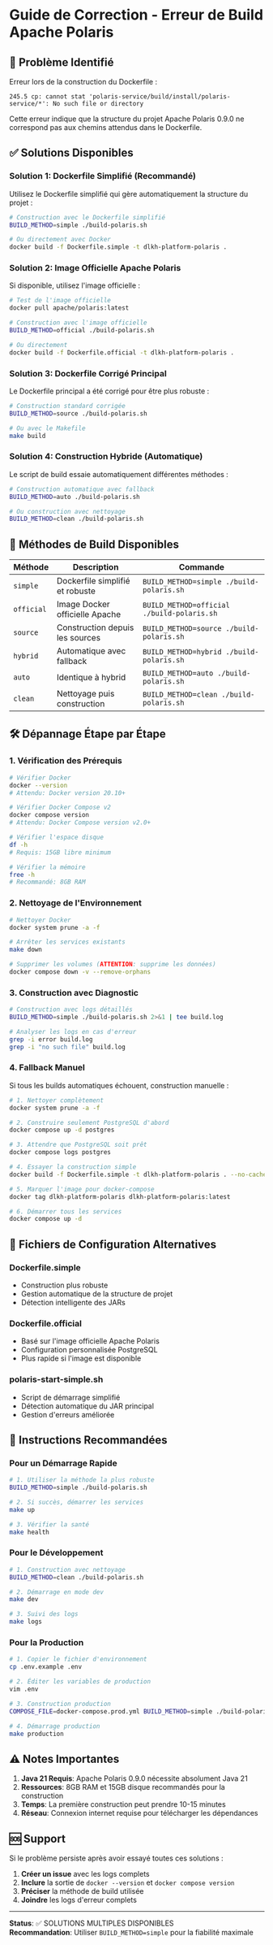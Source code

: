# Guide de Correction - Erreur de Build Apache Polaris

## 🚨 Problème Identifié

Erreur lors de la construction du Dockerfile :
```
245.5 cp: cannot stat 'polaris-service/build/install/polaris-service/*': No such file or directory
```

Cette erreur indique que la structure du projet Apache Polaris 0.9.0 ne correspond pas aux chemins attendus dans le Dockerfile.

## ✅ Solutions Disponibles

### Solution 1: Dockerfile Simplifié (Recommandé)

Utilisez le Dockerfile simplifié qui gère automatiquement la structure du projet :

```bash
# Construction avec le Dockerfile simplifié
BUILD_METHOD=simple ./build-polaris.sh

# Ou directement avec Docker
docker build -f Dockerfile.simple -t dlkh-platform-polaris .
```

### Solution 2: Image Officielle Apache Polaris

Si disponible, utilisez l'image officielle :

```bash
# Test de l'image officielle
docker pull apache/polaris:latest

# Construction avec l'image officielle
BUILD_METHOD=official ./build-polaris.sh

# Ou directement
docker build -f Dockerfile.official -t dlkh-platform-polaris .
```

### Solution 3: Dockerfile Corrigé Principal

Le Dockerfile principal a été corrigé pour être plus robuste :

```bash
# Construction standard corrigée
BUILD_METHOD=source ./build-polaris.sh

# Ou avec le Makefile
make build
```

### Solution 4: Construction Hybride (Automatique)

Le script de build essaie automatiquement différentes méthodes :

```bash
# Construction automatique avec fallback
BUILD_METHOD=auto ./build-polaris.sh

# Ou construction avec nettoyage
BUILD_METHOD=clean ./build-polaris.sh
```

## 🔧 Méthodes de Build Disponibles

| Méthode | Description | Commande |
|---------|-------------|----------|
| `simple` | Dockerfile simplifié et robuste | `BUILD_METHOD=simple ./build-polaris.sh` |
| `official` | Image Docker officielle Apache | `BUILD_METHOD=official ./build-polaris.sh` |
| `source` | Construction depuis les sources | `BUILD_METHOD=source ./build-polaris.sh` |
| `hybrid` | Automatique avec fallback | `BUILD_METHOD=hybrid ./build-polaris.sh` |
| `auto` | Identique à hybrid | `BUILD_METHOD=auto ./build-polaris.sh` |
| `clean` | Nettoyage puis construction | `BUILD_METHOD=clean ./build-polaris.sh` |

## 🛠️ Dépannage Étape par Étape

### 1. Vérification des Prérequis

```bash
# Vérifier Docker
docker --version
# Attendu: Docker version 20.10+

# Vérifier Docker Compose v2
docker compose version  
# Attendu: Docker Compose version v2.0+

# Vérifier l'espace disque
df -h
# Requis: 15GB libre minimum

# Vérifier la mémoire
free -h
# Recommandé: 8GB RAM
```

### 2. Nettoyage de l'Environnement

```bash
# Nettoyer Docker
docker system prune -a -f

# Arrêter les services existants
make down

# Supprimer les volumes (ATTENTION: supprime les données)
docker compose down -v --remove-orphans
```

### 3. Construction avec Diagnostic

```bash
# Construction avec logs détaillés
BUILD_METHOD=simple ./build-polaris.sh 2>&1 | tee build.log

# Analyser les logs en cas d'erreur
grep -i error build.log
grep -i "no such file" build.log
```

### 4. Fallback Manuel

Si tous les builds automatiques échouent, construction manuelle :

```bash
# 1. Nettoyer complètement
docker system prune -a -f

# 2. Construire seulement PostgreSQL d'abord
docker compose up -d postgres

# 3. Attendre que PostgreSQL soit prêt
docker compose logs postgres

# 4. Essayer la construction simple
docker build -f Dockerfile.simple -t dlkh-platform-polaris . --no-cache

# 5. Marquer l'image pour docker-compose
docker tag dlkh-platform-polaris dlkh-platform-polaris:latest

# 6. Démarrer tous les services
docker compose up -d
```

## 📁 Fichiers de Configuration Alternatives

### Dockerfile.simple
- Construction plus robuste
- Gestion automatique de la structure de projet
- Détection intelligente des JARs

### Dockerfile.official  
- Basé sur l'image officielle Apache Polaris
- Configuration personnalisée PostgreSQL
- Plus rapide si l'image est disponible

### polaris-start-simple.sh
- Script de démarrage simplifié
- Détection automatique du JAR principal
- Gestion d'erreurs améliorée

## 🚀 Instructions Recommandées

### Pour un Démarrage Rapide

```bash
# 1. Utiliser la méthode la plus robuste
BUILD_METHOD=simple ./build-polaris.sh

# 2. Si succès, démarrer les services
make up

# 3. Vérifier la santé
make health
```

### Pour le Développement

```bash
# 1. Construction avec nettoyage
BUILD_METHOD=clean ./build-polaris.sh

# 2. Démarrage en mode dev
make dev

# 3. Suivi des logs
make logs
```

### Pour la Production

```bash
# 1. Copier le fichier d'environnement
cp .env.example .env

# 2. Éditer les variables de production
vim .env

# 3. Construction production
COMPOSE_FILE=docker-compose.prod.yml BUILD_METHOD=simple ./build-polaris.sh

# 4. Démarrage production
make production
```

## ⚠️ Notes Importantes

1. **Java 21 Requis**: Apache Polaris 0.9.0 nécessite absolument Java 21
2. **Ressources**: 8GB RAM et 15GB disque recommandés pour la construction
3. **Temps**: La première construction peut prendre 10-15 minutes
4. **Réseau**: Connexion internet requise pour télécharger les dépendances

## 🆘 Support

Si le problème persiste après avoir essayé toutes ces solutions :

1. **Créer un issue** avec les logs complets
2. **Inclure** la sortie de `docker --version` et `docker compose version`
3. **Préciser** la méthode de build utilisée
4. **Joindre** les logs d'erreur complets

---

**Status**: ✅ SOLUTIONS MULTIPLES DISPONIBLES  
**Recommandation**: Utiliser `BUILD_METHOD=simple` pour la fiabilité maximale